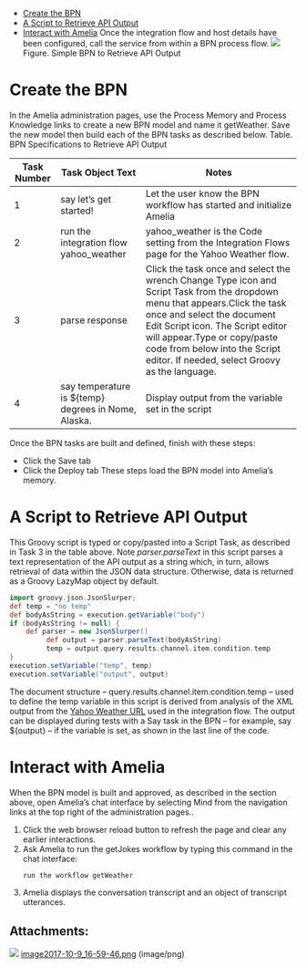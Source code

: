 -   [Create the BPN](#CreateaBPNProcessFlow-CreatetheBPN)
-   [A Script to Retrieve API Output](#CreateaBPNProcessFlow-AScripttoRetrieveAPIOutput)
-   [Interact with Amelia](#CreateaBPNProcessFlow-InteractwithAmelia)
Once the integration flow and host details have been configured, call the service from within a BPN process flow.
![](attachments/11939862/11939863.png)
Figure. Simple BPN to Retrieve API Output
# Create the BPN
In the Amelia administration pages, use the Process Memory and Process Knowledge links to create a new BPN model and name it getWeather. Save the new model then build each of the BPN tasks as described below.
Table. BPN Specifications to Retrieve API Output

| Task Number | Task Object Text | Notes |
| ----|----|----|
| 1 | say let’s get started! | Let the user know the BPN workflow has started and initialize Amelia |
| 2 | run the integration flow yahoo_weather | yahoo_weather is the Code setting from the Integration Flows page for the Yahoo Weather flow. |
| 3 | parse response | Click the task once and select the wrench Change Type icon and Script Task from the dropdown menu that appears.Click the task once and select the document Edit Script icon. The Script editor will appear.Type or copy/paste code from below into the Script editor. If needed, select Groovy as the language. |
| 4 | say temperature is ${temp} degrees in Nome, Alaska. | Display output from the variable set in the script |

Once the BPN tasks are built and defined, finish with these steps:
-   Click the Save tab
-   Click the Deploy tab
These steps load the BPN model into Amelia’s memory.
# A Script to Retrieve API Output
This Groovy script is typed or copy/pasted into a Script Task, as described in Task 3 in the table above. Note *parser.parseText* in this script parses a text representation of the API output as a string which, in turn, allows retrieval of data within the JSON data structure. Otherwise, data is returned as a Groovy LazyMap object by default.
``` groovy
import groovy.json.JsonSlurper;
def temp = "no temp"
def bodyAsString = execution.getVariable("body")
if (bodyAsString != null) {
    def parser = new JsonSlurper()
         def output = parser.parseText(bodyAsString)
         temp = output.query.results.channel.item.condition.temp
}
execution.setVariable("temp", temp)
execution.setVariable("output", output)
```
The document structure – query.results.channel.item.condition.temp – used to define the temp variable in this script is derived from analysis of the XML output from the [Yahoo Weather URL](https://query.yahooapis.com/v1/public/yql?q=select%20*%20from%20weather.forecast%20where%20woeid%20in%20(select%20woeid%20from%20geo.places(1)%20where%20text%3D%22nome%2C%20ak%22)&format=json&diagnostics=true&env=store%3A%2F%2Fdatatables.org%2Falltableswithkeys&callback=) used in the integration flow. The output can be displayed during tests with a Say task in the BPN – for example, say ${output} – if the variable is set, as shown in the last line of the code.
# Interact with Amelia
When the BPN model is built and approved, as described in the section above, open Amelia’s chat interface by selecting Mind from the navigation links at the top right of the administration pages..
1.  Click the web browser reload button to refresh the page and clear any earlier interactions.
2.  Ask Amelia to run the getJokes workflow by typing this command in the chat interface:
    ``` bash
    run the workflow getWeather
    ```
3.  Amelia displays the conversation transcript and an object of transcript utterances.
## Attachments:
![](images/icons/bullet_blue.gif) [image2017-10-9_16-59-46.png](attachments/11939862/11939863.png) (image/png)  
